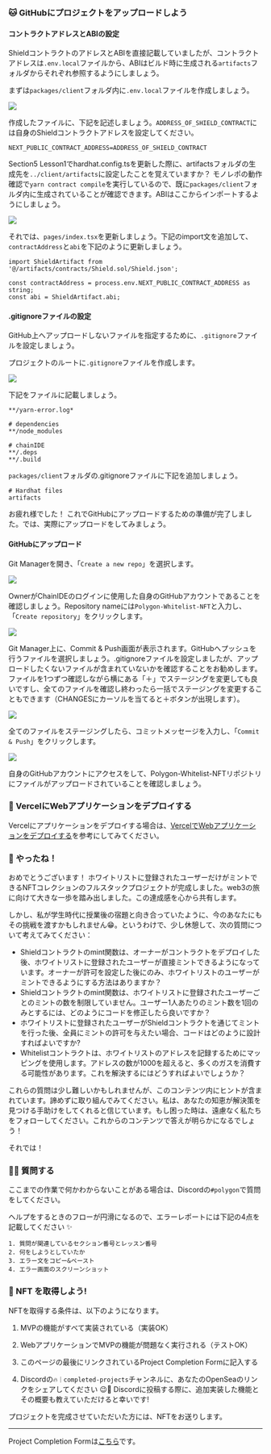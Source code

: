 ### 🐱 GitHubにプロジェクトをアップロードしよう

#### コントラクトアドレスとABIの設定

ShieldコントラクトのアドレスとABIを直接記載していましたが、コントラクトアドレスは`.env.local`ファイルから、ABIはビルド時に生成される`artifacts`フォルダからそれぞれ参照するようにしましょう。

まずは`packages/client`フォルダ内に`.env.local`ファイルを作成しましょう。

![](./../../img/section-5/5_3_1.png)

作成したファイルに、下記を記述しましょう。`ADDRESS_OF_SHIELD_CONTRACT`には自身のShieldコントラクトアドレスを設定してください。

```
NEXT_PUBLIC_CONTRACT_ADDRESS=ADDRESS_OF_SHIELD_CONTRACT
```

Section5 Lesson1でhardhat.config.tsを更新した際に、artifactsフォルダの生成先を`../client/artifacts`に設定したことを覚えていますか？ モノレポの動作確認で`yarn contract compile`を実行しているので、既に`packages/client`フォルダ内に生成されていることが確認できます。ABIはここからインポートするようにしましょう。

![](./../../img/section-5/5_3_2.png)

それでは、`pages/index.tsx`を更新しましょう。下記のimport文を追加して、`contractAddress`と`abi`を下記のように更新しましょう。

```tsx
import ShieldArtifact from '@/artifacts/contracts/Shield.sol/Shield.json';

const contractAddress = process.env.NEXT_PUBLIC_CONTRACT_ADDRESS as string;
const abi = ShieldArtifact.abi;
```

#### .gitignoreファイルの設定

GitHub上へアップロードしないファイルを指定するために、`.gitignore`ファイルを設定しましょう。

プロジェクトのルートに`.gitignore`ファイルを作成します。

![](./../../img/section-5/5_3_3.png)

下記をファイルに記載しましょう。

```
**/yarn-error.log*

# dependencies
**/node_modules

# chainIDE
**/.deps
**/.build
```

`packages/client`フォルダの.gitignoreファイルに下記を追加しましょう。

```
# Hardhat files
artifacts
```

お疲れ様でした！ これでGitHubにアップロードするための準備が完了しました。では、実際にアップロードをしてみましょう。

#### GitHubにアップロード

Git Managerを開き、「`Create a new repo`」を選択します。

![](./../../img/section-5/5_3_4.png)

OwnerがChainIDEのログインに使用した自身のGitHubアカウントであることを確認しましょう。Repository nameには`Polygon-Whitelist-NFT`と入力し、「`Create repository`」をクリックします。

![](./../../img/section-5/5_3_5.png)

Git Manager上に、Commit & Push画面が表示されます。GitHubへプッシュを行うファイルを選択しましょう。.gitignoreファイルを設定しましたが、アップロードしたくないファイルが含まれていないかを確認することをお勧めします。ファイルを1つずつ確認しながら横にある「＋」でステージングを変更しても良いですし、全てのファイルを確認し終わったら一括でステージングを変更することもできます（CHANGESにカーソルを当てると＋ボタンが出現します）。

![](./../../img/section-5/5_3_6.png)

全てのファイルをステージングしたら、コミットメッセージを入力し、「`Commit & Push`」をクリックします。

![](./../../img/section-5/5_3_7.png)

自身のGitHubアカウントにアクセスをして、Polygon-Whitelist-NFTリポジトリにファイルがアップロードされていることを確認しましょう。

### 🤟 VercelにWebアプリケーションをデプロイする
Vercelにアプリケーションをデプロイする場合は、[VercelでWebアプリケーションをデプロイする](https://app.unchain.tech/learn/Solana-NFT-Drop/ja/4/2/)を参考にしてみてください。

### 🎊 やったね！

おめでとうございます！ ホワイトリストに登録されたユーザーだけがミントできるNFTコレクションのフルスタックプロジェクトが完成しました。web3の旅に向けて大きな一歩を踏み出しました。この達成感を心から共有します。

しかし、私が学生時代に授業後の宿題と向き合っていたように、今のあなたにもその挑戦を渡すかもしれません😁。というわけで、少し休憩して、次の質問について考えてみてください：

* Shieldコントラクトのmint関数は、オーナーがコントラクトをデプロイした後、ホワイトリストに登録されたユーザーが直接ミントできるようになっています。オーナーが許可を設定した後にのみ、ホワイトリストのユーザーがミントできるようにする方法はありますか？
* Shieldコントラクトのmint関数は、ホワイトリストに登録されたユーザーごとのミントの数を制限していません。ユーザー1人あたりのミント数を1回のみとするには、どのようにコードを修正したら良いですか？
* ホワイトリストに登録されたユーザーがShieldコントラクトを通じてミントを行った後、全員にミントの許可を与えたい場合、コードはどのように設計すればよいですか?
* Whitelistコントラクトは、ホワイトリストのアドレスを記録するためにマッピングを使用します。アドレスの数が1000を超えると、多くのガスを消費する可能性があります。これを解決するにはどうすればよいでしょうか？

これらの質問は少し難しいかもしれませんが、このコンテンツ内にヒントが含まれています。諦めずに取り組んでみてください。私は、あなたの知恵が解決策を見つける手助けをしてくれると信じています。もし困った時は、遠慮なく私たちをフォローしてください。これからのコンテンツで答えが明らかになるでしょう！

それでは！

### 🙋‍♂️ 質問する

ここまでの作業で何かわからないことがある場合は、Discordの`#polygon`で質問をしてください。

ヘルプをするときのフローが円滑になるので、エラーレポートには下記の4点を記載してください ✨

```
1. 質問が関連しているセクション番号とレッスン番号
2. 何をしようとしていたか
3. エラー文をコピー&ペースト
4. エラー画面のスクリーンショット
```

### 🎫 NFT を取得しよう!

NFTを取得する条件は、以下のようになります。

1. MVPの機能がすべて実装されている（実装OK）

2. WebアプリケーションでMVPの機能が問題なく実行される（テストOK）

3. このページの最後にリンクされているProject Completion Formに記入する

4. Discordの`🔥｜completed-projects`チャンネルに、あなたのOpenSeaのリンクをシェアしてください 😉🎉 Discordに投稿する際に、追加実装した機能とその概要も教えていただけると幸いです!

プロジェクトを完成させていただいた方には、NFTをお送りします。

---

Project Completion Formは[こちら](https://airtable.com/shrf1cCtTx0iQuszX)です。